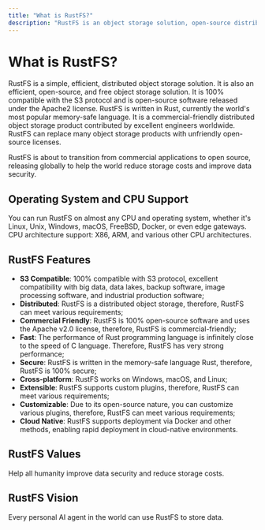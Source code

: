 ```yaml
---
title: "What is RustFS?"
description: "RustFS is an object storage solution, open-source distributed object storage released under the Apache2 license."
---
```


# What is RustFS?

RustFS is a simple, efficient, distributed object storage solution.
It is also an efficient, open-source, and free object storage solution. It is 100% compatible with the S3 protocol and is open-source software released under the Apache2 license. RustFS is written in Rust, currently the world's most popular memory-safe language.
It is a commercial-friendly distributed object storage product contributed by excellent engineers worldwide. RustFS can replace many object storage products with unfriendly open-source licenses.

RustFS is about to transition from commercial applications to open source, releasing globally to help the world reduce storage costs and improve data security.

## Operating System and CPU Support

You can run RustFS on almost any CPU and operating system, whether it's Linux, Unix, Windows, macOS, FreeBSD, Docker, or even edge gateways.
CPU architecture support: X86, ARM, and various other CPU architectures.

## RustFS Features

- **S3 Compatible**: 100% compatible with S3 protocol, excellent compatibility with big data, data lakes, backup software, image processing software, and industrial production software;
- **Distributed**: RustFS is a distributed object storage, therefore, RustFS can meet various requirements;
- **Commercial Friendly**: RustFS is 100% open-source software and uses the Apache v2.0 license, therefore, RustFS is commercial-friendly;
- **Fast**: The performance of Rust programming language is infinitely close to the speed of C language. Therefore, RustFS has very strong performance;
- **Secure**: RustFS is written in the memory-safe language Rust, therefore, RustFS is 100% secure;
- **Cross-platform**: RustFS works on Windows, macOS, and Linux;
- **Extensible**: RustFS supports custom plugins, therefore, RustFS can meet various requirements;
- **Customizable**: Due to its open-source nature, you can customize various plugins, therefore, RustFS can meet various requirements;
- **Cloud Native**: RustFS supports deployment via Docker and other methods, enabling rapid deployment in cloud-native environments.

## RustFS Values

Help all humanity improve data security and reduce storage costs.

## RustFS Vision

Every personal AI agent in the world can use RustFS to store data.
